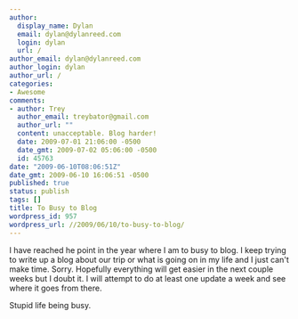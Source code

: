 ```yaml
---
author:
  display_name: Dylan
  email: dylan@dylanreed.com
  login: dylan
  url: /
author_email: dylan@dylanreed.com
author_login: dylan
author_url: /
categories:
- Awesome
comments:
- author: Trey
  author_email: treybator@gmail.com
  author_url: ""
  content: unacceptable. Blog harder!
  date: 2009-07-01 21:06:00 -0500
  date_gmt: 2009-07-02 05:06:00 -0500
  id: 45763
date: "2009-06-10T08:06:51Z"
date_gmt: 2009-06-10 16:06:51 -0500
published: true
status: publish
tags: []
title: To Busy to Blog
wordpress_id: 957
wordpress_url: //2009/06/10/to-busy-to-blog/
---
```


I have reached he point in the year where I am to busy to blog. I keep trying to write up a blog about our trip or what is going on in my life and I just can't make time. Sorry. Hopefully everything will get easier in the next couple weeks but I doubt it. I will attempt to do at least one update a week and see where it goes from there. 

Stupid life being busy.
